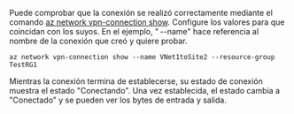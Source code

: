 Puede comprobar que la conexión se realizó correctamente mediante el comando [az network vpn-connection show](/cli/azure/network/vpn-connection#show). Configure los valores para que coincidan con los suyos. En el ejemplo, " --name" hace referencia al nombre de la conexión que creó y quiere probar.

```azurecli
az network vpn-connection show --name VNet1toSite2 --resource-group TestRG1
```

Mientras la conexión termina de establecerse, su estado de conexión muestra el estado "Conectando". Una vez establecida, el estado cambia a "Conectado" y se pueden ver los bytes de entrada y salida.
